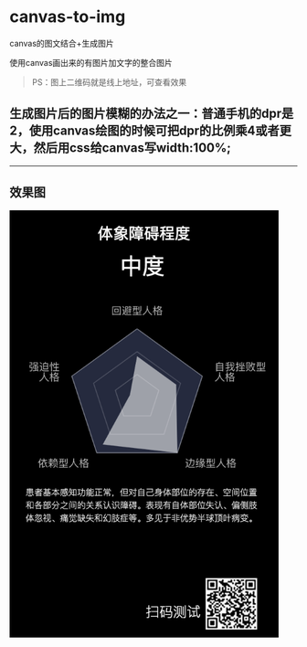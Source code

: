 # canvas-to-img
canvas的图文结合+生成图片

使用canvas画出来的有图片加文字的整合图片

> PS：图上二维码就是线上地址，可查看效果
## 生成图片后的图片模糊的办法之一：普通手机的dpr是2，使用canvas绘图的时候可把dpr的比例乘4或者更大，然后用css给canvas写width:100%;
 ----
## 效果图
<img src="xiaoguotu.png" />
